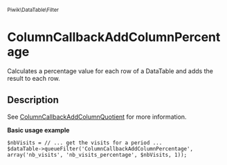 <small>Piwik\DataTable\Filter</small>

ColumnCallbackAddColumnPercentage
=================================

Calculates a percentage value for each row of a DataTable and adds the result to each row.

Description
-----------

See [ColumnCallbackAddColumnQuotient](#) for more information.

**Basic usage example**

    $nbVisits = // ... get the visits for a period ...
    $dataTable->queueFilter('ColumnCallbackAddColumnPercentage', array('nb_visits', 'nb_visits_percentage', $nbVisits, 1));
